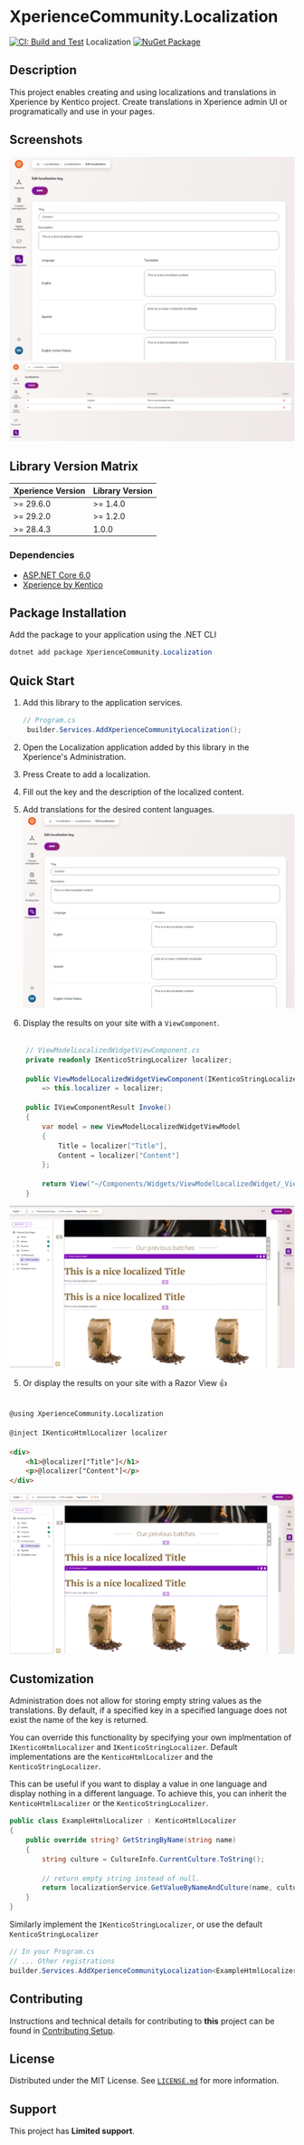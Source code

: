 # XperienceCommunity.Localization

[![CI: Build and Test](https://github.com/nittin-cz/xperience-community-localization/actions/workflows/ci.yml/badge.svg)](https://github.com/nittin-cz/xperience-community-localization/actions/workflows/ci.yml) Localization [![NuGet Package](https://img.shields.io/nuget/v/XperienceCommunity.Localization.svg)](https://www.nuget.org/packages/XperienceCommunity.Localization)

## Description

This project enables creating and using localizations and translations in Xperience by Kentico project.
Create translations in Xperience admin UI or programatically and use in your pages.

## Screenshots

![Administration localization edit form](/images/xperience-administration-edit-localization-key.png)
![Administration key listing page](/images/xperience-administration-key-listing.png)

## Library Version Matrix

| Xperience Version | Library Version |
| ----------------- | --------------- |
| >= 29.6.0         | >= 1.4.0        |
| >= 29.2.0         | >= 1.2.0        |
| >= 28.4.3         | 1.0.0           |

### Dependencies

- [ASP.NET Core 6.0](https://dotnet.microsoft.com/en-us/download)
- [Xperience by Kentico](https://docs.kentico.com/changelog)

## Package Installation

Add the package to your application using the .NET CLI

```powershell
dotnet add package XperienceCommunity.Localization
```

## Quick Start

1. Add this library to the application services.

   ```csharp
   // Program.cs
    builder.Services.AddXperienceCommunityLocalization();
   ```
2. Open the Localization application added by this library in the Xperience's Administration.
3. Press Create to add a localization.
4. Fill out the key and the description of the localized content.
5. Add translations for the desired content languages. ![Administration localization edit form](/images/xperience-administration-edit-localization-key.png)
6. Display the results on your site with a `ViewComponent`.

```csharp
    
    // ViewModelLocalizedWidgetViewComponent.cs
    private readonly IKenticoStringLocalizer localizer;

    public ViewModelLocalizedWidgetViewComponent(IKenticoStringLocalizer localizer)
        => this.localizer = localizer;

    public IViewComponentResult Invoke()
    {
        var model = new ViewModelLocalizedWidgetViewModel
        {
            Title = localizer["Title"],
            Content = localizer["Content"]
        };

        return View("~/Components/Widgets/ViewModelLocalizedWidget/_ViewModelLocalizedWidget.cshtml", model);
    }

```

![Administration string localizer example](/images/example-localization-string-localized-widget.png)

5. Or display the results on your site with a Razor View 👍
```html

@using XperienceCommunity.Localization

@inject IKenticoHtmlLocalizer localizer

<div>
    <h1>@localizer["Title"]</h1>
    <p>@localizer["Content"]</p>
</div>

```

![Administration html localizer example](/images/example-localization-html-localized-widget.png)

## Customization
Administration does not allow for storing empty string values as the translations. By default, if a specified key in a specified language does not exist the name of the key is returned.

You can override this functionality by specifying your own implmentation of `IKenticoHtmlLocalizer` and `IKenticoStringLocalizer`. Default implementations are the `KenticoHtmlLocalizer` and the `KenticoStringLocalizer`.

This can be useful if you want to display a value in one language and display nothing in a different language.
To achieve this, you can inherit the `KenticoHtmlLocalizer` or the `KenticoStringLocalizer`.

```csharp
public class ExampleHtmlLocalizer : KenticoHtmlLocalizer
{
    public override string? GetStringByName(string name)
    {
        string culture = CultureInfo.CurrentCulture.ToString();

        // return empty string instead of null.
        return localizationService.GetValueByNameAndCulture(name, culture) ?? string.Empty;
    }
}
```

Similarly implement the `IKenticoStringLocalizer`, or use the default `KenticoStringLocalizer`

```csharp
// In your Program.cs
// ... Other registrations
builder.Services.AddXperienceCommunityLocalization<ExampleHtmlLocalizer, KenticoStringLocalizer>();
```

## Contributing

Instructions and technical details for contributing to **this** project can be found in [Contributing Setup](./docs/Contributing-Setup.md).

## License

Distributed under the MIT License. See [`LICENSE.md`](./LICENSE.md) for more information.

## Support

This project has **Limited support**.

